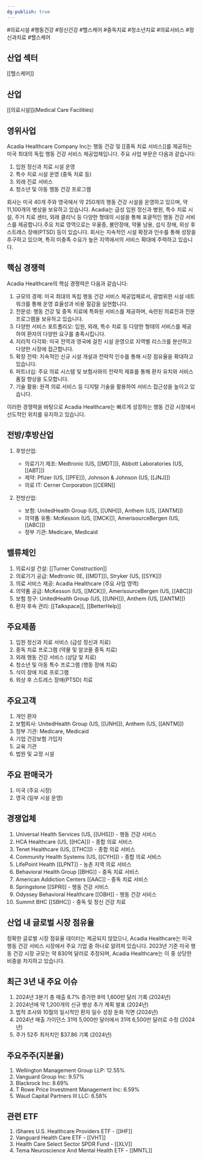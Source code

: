```yaml
---
dg-publish: true
---
```

#의료시설 #행동건강 #정신건강  #헬스케어 #중독치료 #청소년치료 #의료서비스 #정신과치료 #헬스케어

## 산업 섹터

[[헬스케어]]

## 산업

[[의료시설]](Medical Care Facilities)

## 영위사업

Acadia Healthcare Company Inc는 행동 건강 및 [[중독 치료 서비스]]를 제공하는 미국 최대의 독립 행동 건강 서비스 제공업체입니다. 주요 사업 부문은 다음과 같습니다:

1. 입원 정신과 치료 시설 운영
2. 특수 치료 시설 운영 (중독 치료 등)
3. 외래 진료 서비스
4. 청소년 및 아동 행동 건강 프로그램

회사는 미국 40개 주와 영국에서 약 250개의 행동 건강 시설을 운영하고 있으며, 약 11,100개의 병상을 보유하고 있습니다. Acadia는 급성 입원 정신과 병원, 특수 치료 시설, 주거 치료 센터, 외래 클리닉 등 다양한 형태의 시설을 통해 포괄적인 행동 건강 서비스를 제공합니다.주요 치료 영역으로는 우울증, 불안장애, 약물 남용, 섭식 장애, 외상 후 스트레스 장애(PTSD) 등이 있습니다. 회사는 지속적인 시설 확장과 인수를 통해 성장을 추구하고 있으며, 특히 미충족 수요가 높은 지역에서의 서비스 확대에 주력하고 있습니다.

## 핵심 경쟁력

Acadia Healthcare의 핵심 경쟁력은 다음과 같습니다:

1. 규모의 경제: 미국 최대의 독립 행동 건강 서비스 제공업체로서, 광범위한 시설 네트워크를 통해 운영 효율성과 비용 절감을 실현합니다.
2. 전문성: 행동 건강 및 중독 치료에 특화된 서비스를 제공하며, 숙련된 의료진과 전문 프로그램을 보유하고 있습니다.
3. 다양한 서비스 포트폴리오: 입원, 외래, 특수 치료 등 다양한 형태의 서비스를 제공하여 환자의 다양한 요구를 충족시킵니다.
4. 지리적 다각화: 미국 전역과 영국에 걸친 시설 운영으로 지역별 리스크를 분산하고 다양한 시장에 접근합니다.
5. 확장 전략: 지속적인 신규 시설 개설과 전략적 인수를 통해 시장 점유율을 확대하고 있습니다.
6. 파트너십: 주요 의료 시스템 및 보험사와의 전략적 제휴를 통해 환자 유치와 서비스 품질 향상을 도모합니다.
7. 기술 활용: 원격 의료 서비스 등 디지털 기술을 활용하여 서비스 접근성을 높이고 있습니다.

이러한 경쟁력을 바탕으로 Acadia Healthcare는 빠르게 성장하는 행동 건강 시장에서 선도적인 위치를 유지하고 있습니다.

## 전방/후방산업

1. 후방산업:
    
    - 의료기기 제조: Medtronic (US, [[MDT]]), Abbott Laboratories (US, [[ABT]])
    - 제약: Pfizer (US, [[PFE]]), Johnson & Johnson (US, [[JNJ]])
    - 의료 IT: Cerner Corporation [[CERN]]
    
2. 전방산업:
    
    - 보험: UnitedHealth Group (US, [[UNH]]), Anthem (US, [[ANTM]])
    - 의약품 유통: McKesson (US, [[MCK]]), AmerisourceBergen (US, [[ABC]])
    - 정부 기관: Medicare, Medicaid
    

## 밸류체인

1. 의료시설 건설: [[Turner Construction]]
2. 의료기기 공급: Medtronic (IE, [[MDT]]), Stryker (US, [[SYK]])
3. 의료 서비스 제공: Acadia Healthcare (주요 사업 영역)
4. 의약품 공급: McKesson (US, [[MCK]]), AmerisourceBergen (US, [[ABC]])
5. 보험 청구: UnitedHealth Group (US, [[UNH]]), Anthem (US, [[ANTM]])
6. 환자 후속 관리: [[Talkspace]], [[BetterHelp]]

## 주요제품

1. 입원 정신과 치료 서비스 (급성 정신과 치료)
2. 중독 치료 프로그램 (약물 및 알코올 중독 치료)
3. 외래 행동 건강 서비스 (상담 및 치료)
4. 청소년 및 아동 특수 프로그램 (행동 장애 치료)
5. 식이 장애 치료 프로그램
6. 외상 후 스트레스 장애(PTSD) 치료

## 주요고객

1. 개인 환자
2. 보험회사: UnitedHealth Group (US, [[UNH]]), Anthem (US, [[ANTM]])
3. 정부 기관: Medicare, Medicaid
4. 기업 건강보험 가입자
5. 교육 기관
6. 법원 및 교정 시설

## 주요 판매국가

1. 미국 (주요 시장)
2. 영국 (일부 시설 운영)

## 경쟁업체

1. Universal Health Services (US, [[UHS]]) - 행동 건강 서비스
2. HCA Healthcare (US, [[HCA]]) - 종합 의료 서비스
3. Tenet Healthcare (US, [[THC]]) - 종합 의료 서비스
4. Community Health Systems (US, [[CYH]]) - 종합 의료 서비스
5. LifePoint Health [[LPNT]] - 농촌 지역 의료 서비스
6. Behavioral Health Group [[BHG]] - 중독 치료 서비스
7. American Addiction Centers [[AAC]] - 중독 치료 서비스
8. Springstone [[SPRI]] - 행동 건강 서비스
9. Odyssey Behavioral Healthcare [[OBH]] - 행동 건강 서비스
10. Summit BHC [[SBHC]] - 중독 및 정신 건강 치료

## 산업 내 글로벌 시장 점유율

정확한 글로벌 시장 점유율 데이터는 제공되지 않았으나, Acadia Healthcare는 미국 행동 건강 서비스 시장에서 주요 기업 중 하나로 알려져 있습니다. 2023년 기준 미국 행동 건강 시장 규모는 약 830억 달러로 추정되며, Acadia Healthcare는 이 중 상당한 비중을 차지하고 있습니다.

## 최근 3년 내 주요 이슈

1. 2024년 3분기 총 매출 8.7% 증가한 8억 1,600만 달러 기록 (2024년)
2. 2024년에 약 1,200개의 신규 병상 추가 계획 발표 (2024년)
3. 법적 조사와 10월의 일시적인 환자 일수 성장 둔화 직면 (2024년)
4. 2024년 매출 가이던스 31억 5,000만 달러에서 31억 6,500만 달러로 수정 (2024년)
5. 주가 52주 최저치인 $37.86 기록 (2024년)

## 주요주주(지분율)

1. Wellington Management Group LLP: 12.55%
2. Vanguard Group Inc: 9.57%
3. Blackrock Inc: 8.69%
4. T Rowe Price Investment Management Inc: 6.59%
5. Waud Capital Partners III LLC: 6.58%

## 관련 ETF

1. iShares U.S. Healthcare Providers ETF - [[IHF]]
2. Vanguard Health Care ETF - [[VHT]]
3. Health Care Select Sector SPDR Fund - [[XLV]]
4. Tema Neuroscience And Mental Health ETF - [[MNTL]]